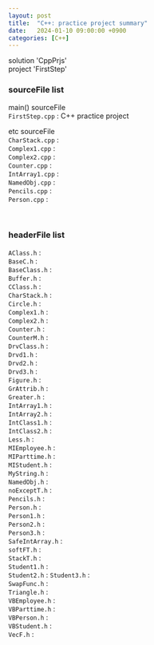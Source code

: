 ```yaml
---
layout: post
title:  "C++: practice project summary"
date:   2024-01-10 09:00:00 +0900
categories: [C++]
---
```


solution 'CppPrjs'   
project 'FirstStep'   
   
### sourceFile list   
main() sourceFile   
`FirstStep.cpp` : C++ practice project   
   
etc sourceFile   
`CharStack.cpp` :    
`Complex1.cpp` :    
`Complex2.cpp` :    
`Counter.cpp` :    
`IntArray1.cpp` :    
`NamedObj.cpp` :    
`Pencils.cpp` :    
`Person.cpp` :    
   
<br />
   
### headerFile list   
`AClass.h` :    
`BaseC.h` :    
`BaseClass.h` :    
`Buffer.h` :    
`CClass.h` :    
`CharStack.h` :    
`Circle.h` :    
`Complex1.h` :    
`Complex2.h` :    
`Counter.h` :    
`CounterM.h` :    
`DrvClass.h` :    
`Drvd1.h` :    
`Drvd2.h` :    
`Drvd3.h` :    
`Figure.h` :    
`GrAttrib.h` :    
`Greater.h` :    
`IntArray1.h` :    
`IntArray2.h` :    
`IntClass1.h` :    
`IntClass2.h` :    
`Less.h` :    
`MIEmployee.h` :    
`MIParttime.h` :    
`MIStudent.h` :    
`MyString.h` :    
`NamedObj.h` :    
`noExceptT.h` :    
`Pencils.h` :    
`Person.h` :    
`Person1.h` :    
`Person2.h` :     
`Person3.h` :    
`SafeIntArray.h` :    
`softFT.h` :    
`StackT.h` :    
`Student1.h` :    
`Student2.h` : 
`Student3.h` :    
`SwapFunc.h` :    
`Triangle.h` :    
`VBEmployee.h` :    
`VBParttime.h` :    
`VBPerson.h` :    
`VBStudent.h` :    
`VecF.h` :    
    